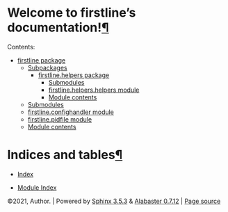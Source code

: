 <div class="document">

<div class="documentwrapper">

<div class="body" role="main">

<div id="welcome-to-firstline-s-documentation" class="section">

# Welcome to firstline’s documentation\![¶](#welcome-to-firstline-s-documentation "Permalink to this headline")

<div class="toctree-wrapper compound">

<span class="caption-text">Contents:</span>

  - [firstline package](firstline.md)
      - [Subpackages](firstline.md#subpackages)
          - [firstline.helpers package](firstline.helpers.md)
              - [Submodules](firstline.helpers.md#submodules)
              - [firstline.helpers.helpers
                module](firstline.helpers.md#module-firstline.helpers.helpers)
              - [Module
                contents](firstline.helpers.md#module-firstline.helpers)
      - [Submodules](firstline.md#submodules)
      - [firstline.confighandler
        module](firstline.md#module-firstline.confighandler)
      - [firstline.pidfile
        module](firstline.md#module-firstline.pidfile)
      - [Module contents](firstline.md#module-firstline)

</div>

</div>

<div id="indices-and-tables" class="section">

# Indices and tables[¶](#indices-and-tables "Permalink to this headline")

  - [<span class="std std-ref">Index</span>](genindex.md)

  - [<span class="std std-ref">Module Index</span>](py-modindex.md)

</div>

</div>

</div>

<div class="clearer">

</div>

</div>

<div class="footer">

©2021, Author. | Powered by [Sphinx 3.5.3](http://sphinx-doc.org/) &
[Alabaster 0.7.12](https://github.com/bitprophet/alabaster) | [Page
source](_sources/index.rst.txt)

</div>
